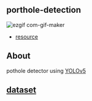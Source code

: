 ## porthole-detection

![ezgif com-gif-maker](https://user-images.githubusercontent.com/72444675/118357743-8da4df80-b5b6-11eb-9349-8c5371703e5f.gif)

* [resource](https://www.youtube.com/watch?v=98L2XefIGEM)

## About
pothole detector using [YOLOv5](https://github.com/ultralytics/yolov5) 

## [dataset](https://public.roboflow.com/object-detection/pothole)

